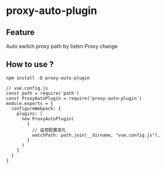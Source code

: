 # proxy-auto-plugin

## Feature
Auto switch proxy path by listen Proxy change 
## How to use ?
```
npm install -D proxy-auto-plugin
```

```
// vue.config.js
const path = require('path')
const ProxyAutoPlugin = require('proxy-auto-plugin')
module.exports = {
  configureWebpack: {
    plugins: [
      new ProxyAutoPlugin(
        {
          // 监控配置变化
          watchPath: path.join(__dirname, "vue.config.js"),
        }
      )
    ]
  }
}
```
